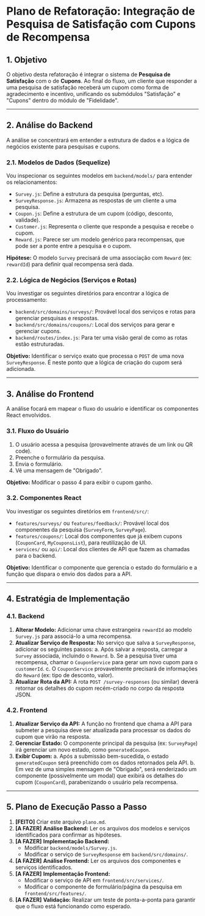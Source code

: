 # Plano de Refatoração: Integração de Pesquisa de Satisfação com Cupons de Recompensa

## 1. Objetivo

O objetivo desta refatoração é integrar o sistema de **Pesquisa de Satisfação** com o de **Cupons**. Ao final do fluxo, um cliente que responder a uma pesquisa de satisfação receberá um cupom como forma de agradecimento e incentivo, unificando os submódulos "Satisfação" e "Cupons" dentro do módulo de "Fidelidade".

---

## 2. Análise do Backend

A análise se concentrará em entender a estrutura de dados e a lógica de negócios existente para pesquisas e cupons.

### 2.1. Modelos de Dados (Sequelize)

Vou inspecionar os seguintes modelos em `backend/models/` para entender os relacionamentos:
- `Survey.js`: Define a estrutura da pesquisa (perguntas, etc).
- `SurveyResponse.js`: Armazena as respostas de um cliente a uma pesquisa.
- `Coupon.js`: Define a estrutura de um cupom (código, desconto, validade).
- `Customer.js`: Representa o cliente que responde a pesquisa e recebe o cupom.
- `Reward.js`: Parece ser um modelo genérico para recompensas, que pode ser a ponte entre a pesquisa e o cupom.

**Hipótese:** O modelo `Survey` precisará de uma associação com `Reward` (ex: `rewardId`) para definir qual recompensa será dada.

### 2.2. Lógica de Negócios (Serviços e Rotas)

Vou investigar os seguintes diretórios para encontrar a lógica de processamento:
- `backend/src/domains/surveys/`: Provável local dos serviços e rotas para gerenciar pesquisas e respostas.
- `backend/src/domains/coupons/`: Local dos serviços para gerar e gerenciar cupons.
- `backend/routes/index.js`: Para ter uma visão geral de como as rotas estão estruturadas.

**Objetivo:** Identificar o serviço exato que processa o `POST` de uma nova `SurveyResponse`. É neste ponto que a lógica de criação do cupom será adicionada.

---

## 3. Análise do Frontend

A análise focará em mapear o fluxo do usuário e identificar os componentes React envolvidos.

### 3.1. Fluxo do Usuário

1.  O usuário acessa a pesquisa (provavelmente através de um link ou QR code).
2.  Preenche o formulário da pesquisa.
3.  Envia o formulário.
4.  Vê uma mensagem de "Obrigado".

**Objetivo:** Modificar o passo 4 para exibir o cupom ganho.

### 3.2. Componentes React

Vou investigar os seguintes diretórios em `frontend/src/`:
- `features/surveys/` ou `features/feedback/`: Provável local dos componentes da pesquisa (`SurveyForm`, `SurveyPage`).
- `features/coupons/`: Local dos componentes que já exibem cupons (`CouponCard`, `MyCouponsList`), para reutilização de UI.
- `services/` ou `api/`: Local dos clientes de API que fazem as chamadas para o backend.

**Objetivo:** Identificar o componente que gerencia o estado do formulário e a função que dispara o envio dos dados para a API.

---

## 4. Estratégia de Implementação

### 4.1. Backend

1.  **Alterar Modelo:** Adicionar uma chave estrangeira `rewardId` ao modelo `Survey.js` para associá-lo a uma recompensa.
2.  **Atualizar Serviço de Resposta:** No serviço que salva a `SurveyResponse`, adicionar os seguintes passos:
    a. Após salvar a resposta, carregar a `Survey` associada, incluindo o `Reward`.
    b. Se a pesquisa tiver uma recompensa, chamar o `CouponService` para gerar um novo cupom para o `customerId`.
    c. O `CouponService` provavelmente precisará de informações do `Reward` (ex: tipo de desconto, valor).
3.  **Atualizar Rota da API:** A rota `POST /survey-responses` (ou similar) deverá retornar os detalhes do cupom recém-criado no corpo da resposta JSON.

### 4.2. Frontend

1.  **Atualizar Serviço da API:** A função no frontend que chama a API para submeter a pesquisa deve ser atualizada para processar os dados do cupom que virão na resposta.
2.  **Gerenciar Estado:** O componente principal da pesquisa (ex: `SurveyPage`) irá gerenciar um novo estado, como `generatedCoupon`.
3.  **Exibir Cupom:**
    a. Após a submissão bem-sucedida, o estado `generatedCoupon` será preenchido com os dados retornados pela API.
    b. Em vez de uma simples mensagem de "Obrigado", será renderizado um componente (possivelmente um modal) que exibirá os detalhes do cupom (`CouponCard`), parabenizando o usuário pela recompensa.

---

## 5. Plano de Execução Passo a Passo

1.  **[FEITO]** Criar este arquivo `plano.md`.
2.  **[A FAZER]** **Análise Backend:** Ler os arquivos dos modelos e serviços identificados para confirmar as hipóteses.
3.  **[A FAZER]** **Implementação Backend:**
    - Modificar `backend/models/Survey.js`.
    - Modificar o serviço de `SurveyResponse` em `backend/src/domains/`.
4.  **[A FAZER]** **Análise Frontend:** Ler os arquivos dos componentes e serviços identificados.
5.  **[A FAZER]** **Implementação Frontend:**
    - Modificar o serviço de API em `frontend/src/services/`.
    - Modificar o componente de formulário/página da pesquisa em `frontend/src/features/`.
6.  **[A FAZER]** **Validação:** Realizar um teste de ponta-a-ponta para garantir que o fluxo está funcionando como esperado.
